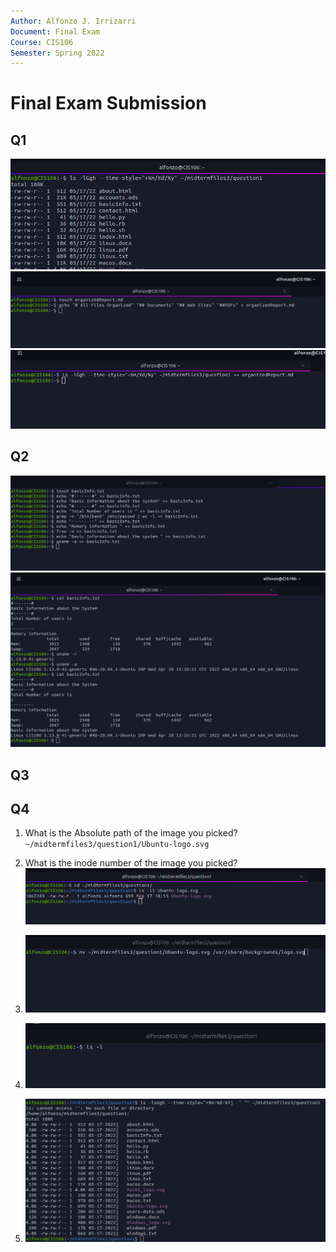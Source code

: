 ```yaml
---
Author: Alfonzo J. Irrizarri
Document: Final Exam
Course: CIS106
Semester: Spring 2022
---
```


 # Final Exam Submission

 ## Q1
 ![question1](q1.1.png)
 ![question1.2](q1.2.png)
 ![question1.3](q1.3.png)
 ## Q2
![question2.1](q2.1.png)
![question2.2](q2.2.png)
 ## Q3

 ## Q4
1. What is the Absolute path of the image you picked?
   `~/midtermfiles3/question1/Ubuntu-logo.svg`
1. What is the inode number of the image you picked?
   ![question4.1](q4.1.png)

2. ![question4.2](q4.2.png)

3. ![question4.3](q4.3.png)

4. ![question4.4](q4.4.png)